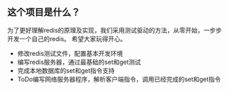 这个项目是什么？
--------------

为了更好理解redis的原理及实现，我们采用测试驱动的方法，从零开始，一步步开发一个自己的redis。
希望大家玩得开心。

* 修改redis测试文件，配置基本开发环境
* 编写redis服务器，通过最基础的set和get测试
* 完成本地数据库的set和get指令支持
* ToDo编写网络服务器程序，解析客户端指令，调用已经完成的set和get指令


